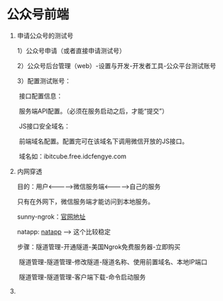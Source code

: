 # 公众号前端

1. 申请公众号的测试号

   1）公众号申请（或者直接申请测试号）

   2）公众号后台管理（web）-设置与开发-开发者工具-公众平台测试账号

   3）配置测试账号：

   ​	接口配置信息：

   ​		服务端API配置。（必须在服务启动之后，才能“提交”）

   ​	JS接口安全域名：

   ​		前端域名配置。配置完可在该域名下调用微信开放的JS接口。

   ​		域名如：ibitcube.free.idcfengye.com

2. 内网穿透

   目的：用户<----->微信服务端<----->自己的服务

   只有在外网下，微信服务端才能访问到本地服务。

   sunny-ngrok：[官网地址](https://www.ngrok.cc/)

   natapp: [natapp](https://natapp.cn/) --> 这个比较稳定

   步骤：隧道管理-开通隧道-美国Ngrok免费服务器-立即购买

   ​			隧道管理-隧道管理-修改隧道-隧道名称、使用前置域名、本地IP端口

   ​			隧道管理-隧道管理-客户端下载-命令启动服务

3. 

